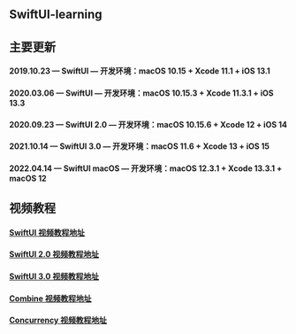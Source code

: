 ## SwiftUI-learning

## 主要更新
#### 2019.10.23 — SwiftUI — 开发环境：macOS 10.15 + Xcode 11.1 + iOS 13.1
#### 2020.03.06 — SwiftUI — 开发环境：macOS 10.15.3 + Xcode 11.3.1 + iOS 13.3
#### 2020.09.23 — SwiftUI 2.0 — 开发环境：macOS 10.15.6 + Xcode 12 + iOS 14
#### 2021.10.14 — SwiftUI 3.0 — 开发环境：macOS 11.6 + Xcode 13 + iOS 15
#### 2022.04.14 — SwiftUI macOS — 开发环境：macOS 12.3.1 + Xcode 13.3.1 + macOS 12

## 视频教程
#### [SwiftUI 视频教程地址](https://ke.qq.com/course/455801)
#### [SwiftUI 2.0 视频教程地址](https://ke.qq.com/course/3026378)
#### [SwiftUI 3.0 视频教程地址](https://ke.qq.com/course/4001865)
#### [Combine 视频教程地址](https://ke.qq.com/course/2555111)
#### [Concurrency 视频教程地址](https://ke.qq.com/course/3998792)